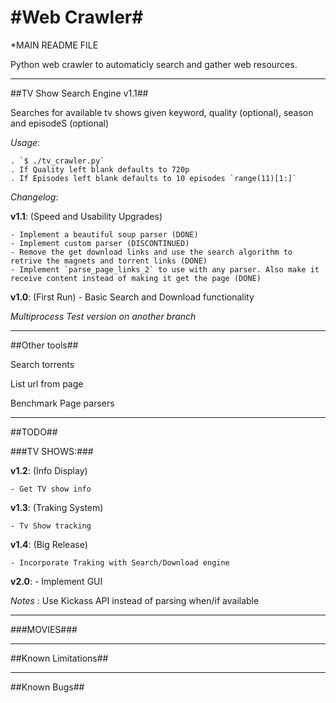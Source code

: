#Web Crawler#
================================

*MAIN README FILE

Python web crawler to automaticly search and gather web resources.

--------------------------------

##TV Show Search Engine v1.1##

Searches for available tv shows given keyword, quality (optional), season and episodeS (optional)

*Usage*:

	. `$ ./tv_crawler.py`
	. If Quality left blank defaults to 720p
	. If Episodes left blank defaults to 10 episodes `range(11)[1:]`
	

*Changelog*:

**v1.1**: (Speed and Usability Upgrades)

	- Implement a beautiful soup parser (DONE)
	- Implement custom parser (DISCONTINUED)
	- Remove the get download links and use the search algorithm to retrive the magnets and torrent links (DONE)
	- Implement `parse_page_links_2` to use with any parser. Also make it receive content instead of making it get the page (DONE)

**v1.0**: (First Run)
	- Basic Search and Download functionality


*Multiprocess Test version on another branch*

--------------------------------

##Other tools##

Search torrents

List url from page

Benchmark Page parsers

--------------------------------

##TODO##

###TV SHOWS:###

**v1.2**: (Info Display)

	- Get TV show info

**v1.3**: (Traking System)

	- Tv Show tracking 

**v1.4**: (Big Release)

	- Incorporate Traking with Search/Download engine

**v2.0**:
	- Implement GUI


*Notes* : Use Kickass API instead of parsing when/if available


--------------------------------

###MOVIES###


--------------------------------

##Known Limitations##


--------------------------------
##Known Bugs##
